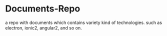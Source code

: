 # Documents-Repo
a repo with documents which contains variety kind of technologies. such as electron, ionic2, angular2, and so on.
